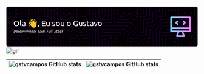 ![Header](./header.png)
![gif](./hackerman.gif)


| ![gstvcampos GitHub stats](https://github-readme-stats.vercel.app/api?username=gstvcampos&show_icons=true&theme=dracula&count_private=true) | ![gstvcampos GitHub stats](https://github-readme-stats.vercel.app/api/top-langs?username=gstvcampos&show_icons=true&theme=dracula&layout=compact) |
|---|---|
